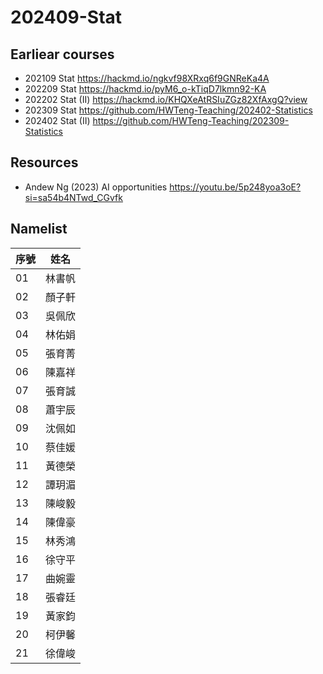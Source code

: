 # 202409-Stat

## Earliear courses

- 202109 Stat https://hackmd.io/ngkvf98XRxq6f9GNReKa4A
- 202209 Stat https://hackmd.io/pyM6_o-kTiqD7lkmn92-KA
- 202202 Stat (II) https://hackmd.io/KHQXeAtRSIuZGz82XfAxgQ?view
- 202309 Stat https://github.com/HWTeng-Teaching/202402-Statistics
- 202402 Stat (II) https://github.com/HWTeng-Teaching/202309-Statistics


## Resources

- Andew Ng (2023) AI opportunities https://youtu.be/5p248yoa3oE?si=sa54b4NTwd_CGvfk
  

## Namelist


| 序號 | 姓名     |
| ---- | -------- |
| 01 | 林書帆 |
| 02 | 顏子軒 |
| 03 | 吳佩欣 |
| 04 | 林佑娟 |
| 05 | 張育菁 |
| 06 | 陳嘉祥 |
| 07 | 張育誠 |
| 08 | 蕭宇辰 |
| 09 | 沈佩如 |
| 10 | 蔡佳媛 |
| 11 | 黃德榮 |
| 12 | 譚玥湄 |
| 13 | 陳峻毅 |
| 14 | 陳偉豪 |
| 15 | 林秀鴻 |
| 16 | 徐守平 |
| 17 | 曲婉靈 |
| 18 | 張睿廷 |
| 19 | 黃家鈞 |
| 20 | 柯伊馨 |
| 21 | 徐偉峻 |
